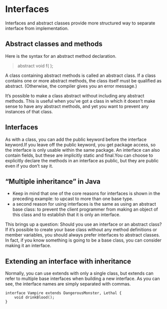 # Interfaces  
Interfaces and abstract classes provide more structured way to separate interface from implementation.  


## Abstract classes and methods  
Here is the syntax for an abstract method declaration.
>abstract void f( );

A class containing abstract methods is called an abstract class. If a class contains one or more abstract methods, the class itself must be qualified as abstract. (Otherwise, the compiler gives you an error message.)

It’s possible to make a class abstract without including any abstract methods. This is useful when you’ve got a class in which it doesn’t make sense to have any abstract methods, and yet you want to prevent any instances of that class.

## Interfaces  
As with a class, you can add the public keyword before the interface keyword.If you leave off the public keyword, you get package access, so the interface is only usable within the same package. An interface can also contain fields, but these are implicitly static and final.You can choose to explicitly declare the methods in an interface as public, but they are public even if you don’t say it.

## “Multiple inheritance” in Java  
+ Keep in mind that one of the core reasons for interfaces is shown in the preceding example: to upcast to more than one base type.
+ a second reason for using interfaces is the same as using an abstract base class: to prevent the client programmer from making an object of this class and to establish that it is only an interface.

This brings up a question: Should you use an interface or an abstract class? If it’s possible to create your base class without any method definitions or member variables, you should always prefer interfaces to abstract classes. In fact, if you know something is going to be a base class, you can consider making it an interface.

## Extending an interface with inheritance  
Normally, you can use extends with only a single class, but extends can refer to multiple base interfaces when building a new interface. As you can see, the interface names are simply separated with commas.
```
interface Vampire extends DangerousMonster, Lethal {
    void drinkBlood();
}
```


